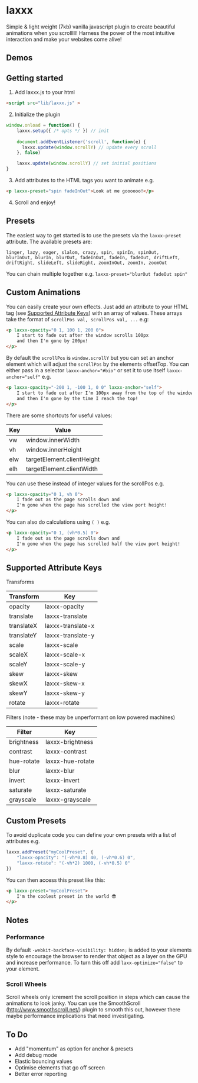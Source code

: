 # laxxx

Simple & light weight (7kb) vanilla javascript plugin to create beautiful animations when you scrolllll! Harness the power of the most intuitive interaction and make your websites come alive!

## Demos


## Getting started

1) Add laxxx.js to your html

```html
<script src="lib/laxxx.js" >
```


2) Initialize the plugin 

```javascript
window.onload = function() {
	laxxx.setup({ /* opts */ }) // init
	  
	document.addEventListener('scroll', function(e) {
	  laxxx.update(window.scrollY) // update every scroll
	}, false)

	laxxx.update(window.scrollY) // set initial positions
}
```


3) Add attributes to the HTML tags you want to animate e.g.
```html
<p laxxx-preset="spin fadeInOut">Look at me goooooo!</p>
```

4) Scroll and enjoy!

## Presets

The easiest way to get started is to use the presets via the `laxxx-preset` attribute. The available presets are:
```
linger, lazy, eager, slalom, crazy, spin, spinIn, spinOut, 
blurInOut, blurIn, blurOut, fadeInOut, fadeIn, fadeOut, driftLeft, 
driftRight, slideLeft, slideRight, zoomInOut, zoomIn, zoomOut
```
You can chain multiple together e.g. `laxxx-preset="blurOut fadeOut spin"`

## Custom Animations

You can easily create your own effects. Just add an attribute to your HTML tag (see [Supported Attribute Keys](#supported-attribute-keys)) with an array of values. These arrays take the format of `scrollPos val, scrollPos val, ...` e.g:
```html
<p laxxx-opacity="0 1, 100 1, 200 0">
	I start to fade out after the window scrolls 100px
	and then I'm gone by 200px!
</p>
```

By default the `scrollPos` is `window.scrollY` but you can set an anchor element which will adjust the `scrollPos` by the elements offsetTop. You can either pass in a selector `laxxx-anchor="#bio"` or set it to use itself `laxxx-anchor="self"` e.g.
```html
<p laxxx-opacity="-200 1, -100 1, 0 0" laxxx-anchor="self">
	I start to fade out after I'm 100px away from the top of the window
	and then I'm gone by the time I reach the top!
</p>
```

There are some shortcuts for useful values: 

| Key     	| Value           |
| ------------- | ------------- |
| vw       	| window.innerWidth  |
| vh     	| window.innerHeight |
| elw     	| targetElement.clientHeight |
| elh     	| targetElement.clientWidth |

You can use these instead of integer values for the scrollPos  e.g.
```html
<p laxxx-opacity="0 1, vh 0">
	I fade out as the page scrolls down and
	I'm gone when the page has scrolled the view port height!
</p>
```

You can also do calculations using `( )` e.g.
```html
<p laxxx-opacity="0 1, (vh*0.5) 0">
	I fade out as the page scrolls down and
	I'm gone when the page has scrolled half the view port height!
</p>
```

## Supported Attribute Keys

Transforms

| Transform     | Key           |
| ------------- | ------------- |
| opacity       | laxxx-opacity  |
| translate     | laxxx-translate |
| translateX     | laxxx-translate-x |
| translateY     | laxxx-translate-y |
| scale     | laxxx-scale |
| scaleX     | laxxx-scale-x |
| scaleY     | laxxx-scale-y |
| skew     | laxxx-skew |
| skewX     | laxxx-skew-x |
| skewY     | laxxx-skew-y |
| rotate     | laxxx-rotate |

Filters (note - these may be unperformant on low powered machines)

| Filter     | Key           |
| ------------- | ------------- |
| brightness       | laxxx-brightness  |
| contrast     | laxxx-contrast |
| hue-rotate     | laxxx-hue-rotate |
| blur     | laxxx-blur |
| invert     | laxxx-invert |
| saturate     | laxxx-saturate |
| grayscale     | laxxx-grayscale |

## Custom Presets
To avoid duplicate code you can define your own presets with a list of attributes e.g.
```javascript
laxxx.addPreset("myCoolPreset", {
	"laxxx-opacity": "(-vh*0.8) 40, (-vh*0.6) 0",
	"laxxx-rotate": "(-vh*2) 1000, (-vh*0.5) 0"
})
```
You can then access this preset like this:
```html
<p laxxx-preset="myCoolPreset">
	I'm the coolest preset in the world 😎
</p>
```

## Notes

### Performance
By default `-webkit-backface-visibility: hidden;` is added to your elements style to encourage the browser to render that object as a layer on the GPU and increase performance. To turn this off add `laxx-optimize="false"` to your element.

### Scroll Wheels
Scroll wheels only icrement the scroll position in steps which can cause the animations to look janky. You can use the SmoothScroll (http://www.smoothscroll.net/) plugin to smooth this out, however there maybe performance implications that need investigating.

## To Do
* Add "momentum" as option for anchor & presets
* Add debug mode 
* Elastic bouncing values
* Optimise elements that go off screen
* Better error reporting

